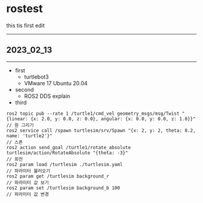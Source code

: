 # rostest

this tis first edit



- - -

## 2023_02_13

- - -

* first
  * turtlebot3
  * VMware 17 Ubuntu 20.04
* second
  * ROS2 DDS explain
* third

```shell
ros2 topic pub --rate 1 /turtle1/cmd_vel geometry_msgs/msg/Twist "{linear: {x: 2.0, y: 0.0, z: 0.0}, angular: {x: 0.0, y: 0.0, z: 1.8}}"
// 원 그리기
ros2 service call /spawn turtlesim/srv/Spawn "{x: 2, y: 2, theta: 0.2, name: 'turtle2'}"
// 스폰
ros2 action send_goal /turtle1/rotate_absolute turtlesim/action/RotateAbsolute "{theta: -3}"
// 회전
ros2 param load /turtlesim ./turtlesim.yaml
// 파라미터 불러오기
ros2 param get /turtlesim background_r
// 파라미터 값 보기
ros2 param set /turtlesim background_b 100
// 파라미터 값 변경
